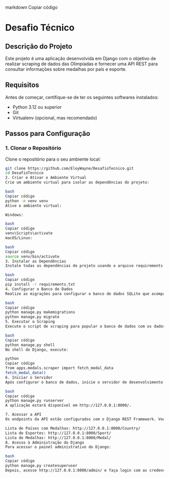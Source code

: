 markdown
Copiar código
# Desafio Técnico

## Descrição do Projeto

Este projeto é uma aplicação desenvolvida em Django com o objetivo de realizar scraping de dados das Olimpíadas e fornecer uma API REST para consultar informações sobre medalhas por país e esporte.

## Requisitos

Antes de começar, certifique-se de ter os seguintes softwares instalados:

* Python 3.12 ou superior
* Git
* Virtualenv (opcional, mas recomendado)

## Passos para Configuração

### 1. Clonar o Repositório

Clone o repositório para o seu ambiente local:

```sh
git clone https://github.com/EloyWayne/DesafioTecnico.git
cd DesafioTecnico
2. Criar e Ativar o Ambiente Virtual
Crie um ambiente virtual para isolar as dependências do projeto:

bash
Copiar código
python -m venv venv
Ative o ambiente virtual:

Windows:

bash
Copiar código
venv\Scripts\activate
macOS/Linux:

bash
Copiar código
source venv/bin/activate
3. Instalar as Dependências
Instale todas as dependências do projeto usando o arquivo requirements.txt:

bash
Copiar código
pip install -r requirements.txt
4. Configurar o Banco de Dados
Realize as migrações para configurar o banco de dados SQLite que acompanha o Django:

bash
Copiar código
python manage.py makemigrations
python manage.py migrate
5. Executar o Scraping
Execute o script de scraping para popular o banco de dados com os dados das medalhas olímpicas:

bash
Copiar código
python manage.py shell
No shell do Django, execute:

python
Copiar código
from apps.medals.scraper import fetch_medal_data
fetch_medal_data()
6. Iniciar o Servidor
Após configurar o banco de dados, inicie o servidor de desenvolvimento:

bash
Copiar código
python manage.py runserver
A aplicação estará disponível em http://127.0.0.1:8000/.

7. Acessar a API
Os endpoints da API estão configurados com o Django REST Framework. Você pode acessar os seguintes endpoints:

Lista de Países com Medalhas: http://127.0.0.1:8000/Country/
Lista de Esportes: http://127.0.0.1:8000/Sport/
Lista de Medalhas: http://127.0.0.1:8000/Medal/
8. Acesso à Administração do Django
Para acessar o painel administrativo do Django:

bash
Copiar código
python manage.py createsuperuser
Depois, acesse http://127.0.0.1:8000/admin/ e faça login com as credenciais criadas.


       
      


